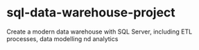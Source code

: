 # sql-data-warehouse-project
Create a modern data warehouse with SQL Server, including ETL processes, data modelling nd analytics
